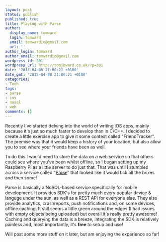 ```yaml
---
layout: post
status: publish
published: true
title: Playing with Parse
author:
  display_name: tomward
  login: tomward
  email: tomwardio@gmail.com
  url: ''
author_login: tomward
author_email: tomwardio@gmail.com
wordpress_id: 301
wordpress_url: http://tomjbward.co.uk/?p=301
date: '2015-04-08 21:00:21 +0100'
date_gmt: '2015-04-08 21:00:21 +0100'
categories:
- Tech
tags:
- parse
- ios
- nosql
- web
comments: []
---
```

Recently I've started delving into the world of writing iOS apps, mainly because it's just so much faster to develop than in C/C++. I decided to create a little exercise app to give it some context called "FriendTracker". The premise was that it would keep a history of your location, but also allow you to see where your friends have been as well.

To do this I would need to store the data on a web service so that others could see where you've been whilst offline, so I began setting up my Raspberry Pi as a little server to do just that. That was until I stumbled across a service called "[Parse](http://www.parse.com "Parse")" that looked like it would tick all the boxes and then some!

Parse is basically a NoSQL-based service specifically for mobile development. It provides SDK's for pretty much every popular device & languge under the sun, as well as a REST API for everyone else. They also provide analytics, crashreports, push notifications and, on some devices, offline caching. It still seems a little green around the edges (I had issues with empty objects being uploaded) but overall it's really pretty awesome! Caching and querying the data is a breeze, integrating the SDK is relatively painless and, most importantly, it's **free** to setup and use!

Will post some more stuff on it later, but am enjoying the experience so far!
